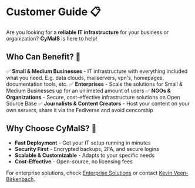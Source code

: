 # Customer Guide 📋

Are you looking for a **reliable IT infrastructure** for your business or organization? **CyMaIS** is here to help!

## Who Can Benefit? 🎯
✅ **Small & Medium Businesses** - IT infrastructure with everything included what you need. E.g. data clouds, mailservers, vpn's, homepages, documentation tools, etc.
✅ **Enterprises** - Scale the solutions for Small & Medium Businesses up for an unlimeted amount of users
✅ **NGOs & Organizations** - Secure, cost-effective infrastructure solutions on Open Source Base
✅ **Journalists & Content Creators** - Host your content on your own servers, share it via the Fediverse and avoid cencorship

## Why Choose CyMaIS? 🚀
- **Fast Deployment** - Get your IT setup running in minutes
- **Security First** - Encrypted backups, 2FA, and secure logins
- **Scalable & Customizable** - Adapts to your specific needs
- **Cost-Effective** - Open-source, no licensing fees

For enterprise solutions, check [Enterprise Solutions](10_ENTERPRISE_SOLUTIONS.md) or contact [Kevin Veen-Birkenbach](mailto:kevin@veen.world).
